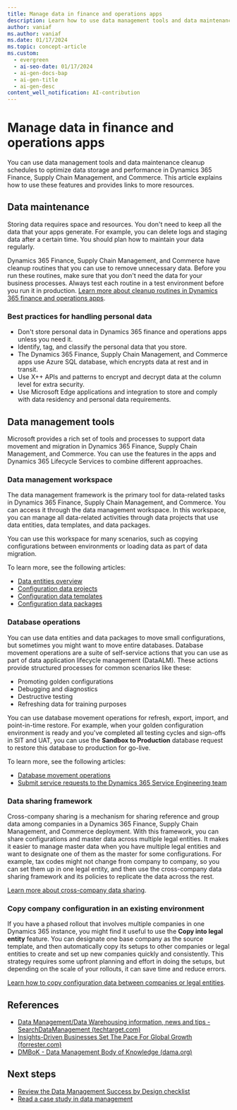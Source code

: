```yaml
---
title: Manage data in finance and operations apps
description: Learn how to use data management tools and data maintenance cleanup schedules in Dynamics 365 Finance, Supply Chain Management, and Commerce.
author: vaniaf
ms.author: vaniaf
ms.date: 01/17/2024
ms.topic: concept-article
ms.custom:
  - evergreen
  - ai-seo-date: 01/17/2024
  - ai-gen-docs-bap
  - ai-gen-title
  - ai-gen-desc
content_well_notification: AI-contribution
---
```

# Manage data in finance and operations apps

You can use data management tools and data maintenance cleanup schedules to optimize data storage and performance in Dynamics 365 Finance, Supply Chain Management, and Commerce. This article explains how to use these features and provides links to more resources.

## Data maintenance

Storing data requires space and resources. You don't need to keep all the data that your apps generate. For example, you can delete logs and staging data after a certain time. You should plan how to maintain your data regularly.

Dynamics 365 Finance, Supply Chain Management, and Commerce have cleanup routines that you can use to remove unnecessary data. Before you run these routines, make sure that you don't need the data for your business processes. Always test each routine in a test environment before you run it in production. [Learn more about cleanup routines in Dynamics 365 finance and operations apps](/archive/blogs/axsa/cleanup-routines-in-dynamics-365-for-finance-and-operations).

### Best practices for handling personal data

- Don't store personal data in Dynamics 365 finance and operations apps unless you need it.
- Identify, tag, and classify the personal data that you store.
- The Dynamics 365 Finance, Supply Chain Management, and Commerce apps use Azure SQL database, which encrypts data at rest and in transit.
- Use X++ APIs and patterns to encrypt and decrypt data at the column level for extra security.
- Use Microsoft Edge applications and integration to store and comply with data residency and personal data requirements.

## Data management tools

Microsoft provides a rich set of tools and processes to support data movement and migration in Dynamics 365 Finance, Supply Chain Management, and Commerce. You can use the features in the apps and Dynamics 365 Lifecycle Services to combine different approaches.

### Data management workspace

The data management framework is the primary tool for data-related tasks in Dynamics 365 Finance, Supply Chain Management, and Commerce. You can access it through the data management workspace. In this workspace, you can manage all data-related activities through data projects that use data entities, data templates, and data packages.

You can use this workspace for many scenarios, such as copying configurations between environments or loading data as part of data migration.

To learn more, see the following articles:

- [Data entities overview](/dynamics365/fin-ops-core/dev-itpro/data-entities/data-entities)
- [Configuration data projects](/dynamics365/fin-ops-core/dev-itpro/data-entities/configuration-data-projects)
- [Configuration data templates](/dynamics365/fin-ops-core/dev-itpro/data-entities/configuration-data-templates)
- [Configuration data packages](/dynamics365/fin-ops-core/dev-itpro/data-entities/configuration-data-packages)

### Database operations

You can use data entities and data packages to move small configurations, but sometimes you might want to move entire databases. Database movement operations are a suite of self-service actions that you can use as part of data application lifecycle management (DataALM). These actions provide structured processes for common scenarios like these:

- Promoting golden configurations
- Debugging and diagnostics
- Destructive testing
- Refreshing data for training purposes

You can use database movement operations for refresh, export, import, and point-in-time restore. For example, when your golden configuration environment is ready and you've completed all testing cycles and sign-offs in SIT and UAT, you can use the **Sandbox to Production** database request to restore this database to production for go-live.

To learn more, see the following articles:

- [Database movement operations](/dynamics365/fin-ops-core/dev-itpro/database/dbmovement-operations)
- [Submit service requests to the Dynamics 365 Service Engineering team](/dynamics365/fin-ops-core/dev-itpro/lifecycle-services/submit-request-dynamics-service-engineering-team)

### Data sharing framework

Cross-company sharing is a mechanism for sharing reference and group data among companies in a Dynamics 365 Finance, Supply Chain Management, and Commerce deployment. With this framework, you can share configurations and master data across multiple legal entities. It makes it easier to manage master data when you have multiple legal entities and want to designate one of them as the master for some configurations. For example, tax codes might not change from company to company, so you can set them up in one legal entity, and then use the cross-company data sharing framework and its policies to replicate the data across the rest.

[Learn more about cross-company data sharing](/dynamics365/fin-ops-core/dev-itpro/sysadmin/cross-company-data-sharing).

### Copy company configuration in an existing environment

If you have a phased rollout that involves multiple companies in one Dynamics 365 instance, you might find it useful to use the **Copy into legal entity** feature. You can designate one base company as the source template, and then automatically copy its setups to other companies or legal entities to create and set up new companies quickly and consistently. This strategy requires some upfront planning and effort in doing the setups, but depending on the scale of your rollouts, it can save time and reduce errors.

[Learn how to copy configuration data between companies or legal entities](/dynamics365/fin-ops-core/dev-itpro/data-entities/copy-configuration).

## References

- [Data Management/Data Warehousing information, news and tips - SearchDataManagement (techtarget.com)](https://searchdatamanagement.techtarget.com/)
- [Insights-Driven Businesses Set The Pace For Global Growth (forrester.com)](https://www.forrester.com/report/InsightsDriven+Businesses+Set+The+Pace+For+Global+Growth/-/E-RES130848)
- [DMBoK - Data Management Body of Knowledge (dama.org)](https://www.dama.org/cpages/body-of-knowledge)

## Next steps

- [Review the Data Management Success by Design checklist](data-management-check-list.md)
- [Read a case study in data management](data-management-case-study.md)

